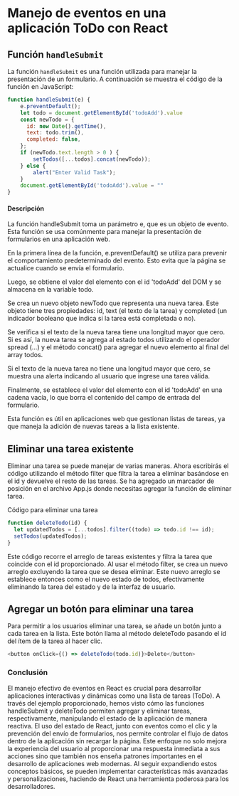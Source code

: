 # Manejo de eventos en una aplicación ToDo con React

## Función `handleSubmit`

La función `handleSubmit` es una función utilizada para manejar la presentación de un formulario. A continuación se muestra el código de la función en JavaScript:

```javascript
function handleSubmit(e) {
    e.preventDefault();
    let todo = document.getElementById('todoAdd').value
    const newTodo = {
      id: new Date().getTime(),
      text: todo.trim(),
      completed: false,
    };
    if (newTodo.text.length > 0 ) {
        setTodos([...todos].concat(newTodo));
    } else {
        alert("Enter Valid Task");
    }
    document.getElementById('todoAdd').value = ""
}
```

#### Descripción
La función handleSubmit toma un parámetro e, que es un objeto de evento. Esta función se usa comúnmente para manejar la presentación de formularios en una aplicación web.

En la primera línea de la función, e.preventDefault() se utiliza para prevenir el comportamiento predeterminado del evento. Esto evita que la página se actualice cuando se envía el formulario.

Luego, se obtiene el valor del elemento con el id 'todoAdd' del DOM y se almacena en la variable todo.

Se crea un nuevo objeto newTodo que representa una nueva tarea. Este objeto tiene tres propiedades: id, text (el texto de la tarea) y completed (un indicador booleano que indica si la tarea está completada o no).

Se verifica si el texto de la nueva tarea tiene una longitud mayor que cero. Si es así, la nueva tarea se agrega al estado todos utilizando el operador spread (...) y el método concat() para agregar el nuevo elemento al final del array todos.

Si el texto de la nueva tarea no tiene una longitud mayor que cero, se muestra una alerta indicando al usuario que ingrese una tarea válida.

Finalmente, se establece el valor del elemento con el id 'todoAdd' en una cadena vacía, lo que borra el contenido del campo de entrada del formulario.

Esta función es útil en aplicaciones web que gestionan listas de tareas, ya que maneja la adición de nuevas tareas a la lista existente.

## Eliminar una tarea existente

Eliminar una tarea se puede manejar de varias maneras. Ahora escribirás el código utilizando el método filter que filtra la tarea a eliminar basándose en el id y devuelve el resto de las tareas. Se ha agregado un marcador de posición en el archivo App.js donde necesitas agregar la función de eliminar tarea.

Código para eliminar una tarea

```javascript
function deleteTodo(id) {
  let updatedTodos = [...todos].filter((todo) => todo.id !== id);
  setTodos(updatedTodos);
}
```

Este código recorre el arreglo de tareas existentes y filtra la tarea que coincide con el id proporcionado. Al usar el método filter, se crea un nuevo arreglo excluyendo la tarea que se desea eliminar. Este nuevo arreglo se establece entonces como el nuevo estado de todos, efectivamente eliminando la tarea del estado y de la interfaz de usuario.

## Agregar un botón para eliminar una tarea
Para permitir a los usuarios eliminar una tarea, se añade un botón junto a cada tarea en la lista. Este botón llama al método deleteTodo pasando el id del ítem de la tarea al hacer clic.
```javascript
<button onClick={() => deleteTodo(todo.id)}>Delete</button>
```

### Conclusión 
El manejo efectivo de eventos en React es crucial para desarrollar aplicaciones interactivas y dinámicas como una lista de tareas (ToDo). A través del ejemplo proporcionado, hemos visto cómo las funciones handleSubmit y deleteTodo permiten agregar y eliminar tareas, respectivamente, manipulando el estado de la aplicación de manera reactiva. El uso del estado de React, junto con eventos como el clic y la prevención del envío de formularios, nos permite controlar el flujo de datos dentro de la aplicación sin recargar la página. Este enfoque no solo mejora la experiencia del usuario al proporcionar una respuesta inmediata a sus acciones sino que también nos enseña patrones importantes en el desarrollo de aplicaciones web modernas. Al seguir expandiendo estos conceptos básicos, se pueden implementar características más avanzadas y personalizaciones, haciendo de React una herramienta poderosa para los desarrolladores.

